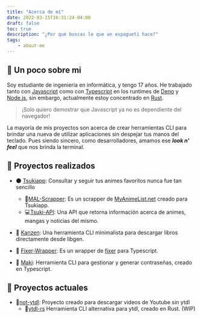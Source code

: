 ```yaml
---
title: "Acerca de mí"
date: 2022-03-15T16:31:24-04:00
draft: false
toc: true
description: "¿Por qué buscas lo que un espagueti hace?"
tags:
    - about-me
---
```


## 🌟 Un poco sobre mi

Soy estudiante de ingeniería en informática, y tengo 17 años. He trabajado tanto con [Javascript](https://www.javascript.com/) como con [Typescript](https://www.typescriptlang.org/) en los runtimes de [Deno](https://deno.land/) y [Node.js](https://nodejs.org/en/), sin embargo, actualmente estoy concentrado en [Rust](https://www.rust-lang.org/).

> ¡Solo quiero demostrar que Javascript ya no es dependiente del navegador!

La mayoría de mis proyectos son acerca de crear herramientas CLI para brindar una nueva de utilizar aplicaciones sin despejar tus manos del teclado. Pues siendo sincero, como desarrolladores, amamos ese ***look n' feel*** que nos brinda la terminal.

## 📍 Proyectos realizados

- 🌑 [Tsukiapp](https://github.com/Tsukiapp/): Consultar y seguir tus animes favoritos nunca fue tan sencillo
  - 🎇[MAL-Scrapper](https://github.com/Tsukiapp/MAL-Scrapper): Es un scrapper de [MyAnimeList.net](https://myanimelist.net/) creado para Tsukiapp.
  - 💻[Tsuki-API](https://github.com/Tsukiapp/Tsuki-API): Una API que retorna información acerca de animes, mangas y noticias del mismo.

- 🧨 [Kanzen](https://github.com/alejandro0619/Kanzen-CLI): Una herramienta CLI minimalista para descargar libros directamente desde libgen.
- 💸 [Fixer-Wrapper](https://github.com/alejandro0619/Fixer-wrapper): Es un wrapper de [fixer](https://fixer.io/) para Typescript.
- 🍣 [Maki](https://github.com/alejandro0619/Maki): Herramienta CLI para gestionar y generar contraseñas, creado en Typescript.

## 🚀 Proyectos actuales

- 🌟[not-ytdl](https://github.com/not-ytdl): Proyecto creado para descargar videos de Youtube sin ytdl
  - 🦀[ytdl-rs](https://github.com/alejandro0619/ytdl-rs) Herramienta CLI alternativa para ytdl, creado en Rust. (WIP)
